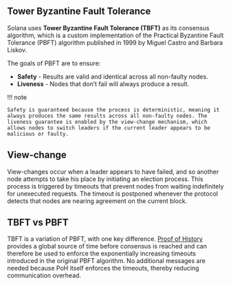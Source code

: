 ## Tower Byzantine Fault Tolerance

Solana uses **Tower Byzantine Fault Tolerance (TBFT)** as its consensus algorithm, which is a custom implementation of the Practical Byzantine Fault Tolerance (PBFT) algorithm published in 1999 by Miguel Castro and Barbara Liskov.

The goals of PBFT are to ensure:

- **Safety** - Results are valid and identical across all non-faulty nodes.
- **Liveness** - Nodes that don’t fail will always produce a result.

!!! note

    Safety is guaranteed because the process is deterministic, meaning it always produces the same results across all non-faulty nodes. The liveness guarantee is enabled by the view-change mechanism, which allows nodes to switch leaders if the current leader appears to be malicious or faulty.

## View-change

View-changes occur when a leader appears to have failed, and so another node attempts to take his place by initiating an election process. This process is triggered by timeouts that prevent nodes from waiting indefinitely for unexecuted requests. The timeout is postponed whenever the protocol detects that nodes are nearing agreement on the current block.

## TBFT vs PBFT

TBFT is a variation of PBFT, with one key difference. [Proof of History](./proof-of-history.md) provides a global source of time before consensus is reached and can therefore be used to enforce the exponentially increasing timeouts introduced in the original PBFT algorithm. No additional messages are needed because PoH itself enforces the timeouts, thereby reducing communication overhead.
